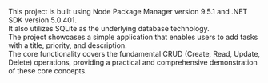 This project is built using Node Package Manager version 9.5.1 and .NET SDK version 5.0.401. <br>It also utilizes SQLite as the underlying database technology. <br>The project showcases a simple application that enables users to add tasks with a title, priority, and description. <br>The core functionality covers the fundamental CRUD (Create, Read, Update, Delete) operations, providing a practical and comprehensive demonstration of these core concepts.

